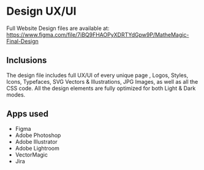 # Design UX/UI

Full Website Design files are available at: 
https://www.figma.com/file/7iBQ9FHAOPyXDRTYdGpw9P/MatheMagic-Final-Design

## Inclusions
The design file includes full UX/UI of every unique page , Logos, Styles, Icons, Typefaces, SVG Vectors & Illustrations, JPG Images, as well as all the CSS code.
All the design elements are fully optimized for both Light & Dark modes.

## Apps used
* Figma
* Adobe Photoshop
* Adobe Illustrator
* Adobe Lightroom
* VectorMagic
* Jira


